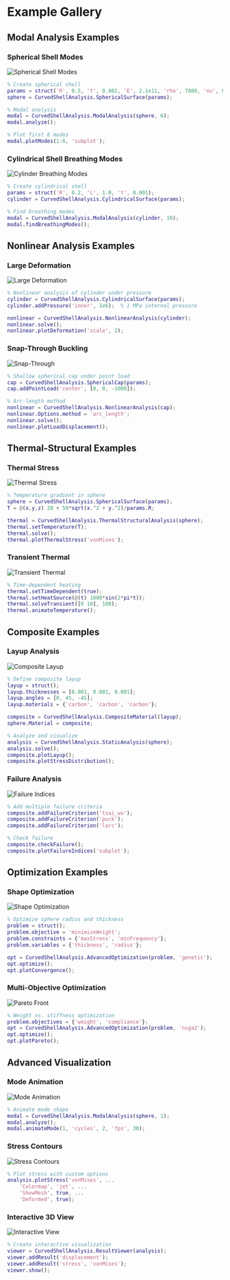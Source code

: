 # Example Gallery

## Modal Analysis Examples

### Spherical Shell Modes
![Spherical Shell Modes](images/sphere_modes.png)
```matlab
% Create spherical shell
params = struct('R', 0.5, 't', 0.002, 'E', 2.1e11, 'rho', 7800, 'nu', 0.3);
sphere = CurvedShellAnalysis.SphericalSurface(params);

% Modal analysis
modal = CurvedShellAnalysis.ModalAnalysis(sphere, 6);
modal.analyze();

% Plot first 6 modes
modal.plotModes(1:6, 'subplot');
```

### Cylindrical Shell Breathing Modes
![Cylinder Breathing Modes](images/cylinder_breathing.png)
```matlab
% Create cylindrical shell
params = struct('R', 0.2, 'L', 1.0, 't', 0.001);
cylinder = CurvedShellAnalysis.CylindricalSurface(params);

% Find breathing modes
modal = CurvedShellAnalysis.ModalAnalysis(cylinder, 10);
modal.findBreathingModes();
```

## Nonlinear Analysis Examples

### Large Deformation
![Large Deformation](images/large_deform.png)
```matlab
% Nonlinear analysis of cylinder under pressure
cylinder = CurvedShellAnalysis.CylindricalSurface(params);
cylinder.addPressure('inner', 1e6);  % 1 MPa internal pressure

nonlinear = CurvedShellAnalysis.NonlinearAnalysis(cylinder);
nonlinear.solve();
nonlinear.plotDeformation('scale', 2);
```

### Snap-Through Buckling
![Snap-Through](images/snap_through.png)
```matlab
% Shallow spherical cap under point load
cap = CurvedShellAnalysis.SphericalCap(params);
cap.addPointLoad('center', [0, 0, -1000]);

% Arc-length method
nonlinear = CurvedShellAnalysis.NonlinearAnalysis(cap);
nonlinear.Options.method = 'arc_length';
nonlinear.solve();
nonlinear.plotLoadDisplacement();
```

## Thermal-Structural Examples

### Thermal Stress
![Thermal Stress](images/thermal_stress.png)
```matlab
% Temperature gradient in sphere
sphere = CurvedShellAnalysis.SphericalSurface(params);
T = @(x,y,z) 20 + 50*sqrt(x.^2 + y.^2)/params.R;

thermal = CurvedShellAnalysis.ThermalStructuralAnalysis(sphere);
thermal.setTemperature(T);
thermal.solve();
thermal.plotThermalStress('vonMises');
```

### Transient Thermal
![Transient Thermal](images/transient_thermal.png)
```matlab
% Time-dependent heating
thermal.setTimeDependent(true);
thermal.setHeatSource(@(t) 1000*sin(2*pi*t));
thermal.solveTransient([0 10], 100);
thermal.animateTemperature();
```

## Composite Examples

### Layup Analysis
![Composite Layup](images/composite_layup.png)
```matlab
% Define composite layup
layup = struct();
layup.thicknesses = [0.001, 0.001, 0.001];
layup.angles = [0, 45, -45];
layup.materials = {'carbon', 'carbon', 'carbon'};

composite = CurvedShellAnalysis.CompositeMaterial(layup);
sphere.Material = composite;

% Analyze and visualize
analysis = CurvedShellAnalysis.StaticAnalysis(sphere);
analysis.solve();
composite.plotLayup();
composite.plotStressDistribution();
```

### Failure Analysis
![Failure Indices](images/failure_indices.png)
```matlab
% Add multiple failure criteria
composite.addFailureCriterion('tsai_wu');
composite.addFailureCriterion('puck');
composite.addFailureCriterion('larc');

% Check failure
composite.checkFailure();
composite.plotFailureIndices('subplot');
```

## Optimization Examples

### Shape Optimization
![Shape Optimization](images/shape_opt.png)
```matlab
% Optimize sphere radius and thickness
problem = struct();
problem.objective = 'minimizeWeight';
problem.constraints = {'maxStress', 'minFrequency'};
problem.variables = {'thickness', 'radius'};

opt = CurvedShellAnalysis.AdvancedOptimization(problem, 'genetic');
opt.optimize();
opt.plotConvergence();
```

### Multi-Objective Optimization
![Pareto Front](images/pareto_front.png)
```matlab
% Weight vs. stiffness optimization
problem.objectives = {'weight', 'compliance'};
opt = CurvedShellAnalysis.AdvancedOptimization(problem, 'nsga2');
opt.optimize();
opt.plotPareto();
```

## Advanced Visualization

### Mode Animation
![Mode Animation](images/mode_animation.gif)
```matlab
% Animate mode shape
modal = CurvedShellAnalysis.ModalAnalysis(sphere, 1);
modal.analyze();
modal.animateMode(1, 'cycles', 2, 'fps', 30);
```

### Stress Contours
![Stress Contours](images/stress_contours.png)
```matlab
% Plot stress with custom options
analysis.plotStress('vonMises', ...
    'Colormap', 'jet', ...
    'ShowMesh', true, ...
    'Deformed', true);
```

### Interactive 3D View
![Interactive View](images/interactive_view.png)
```matlab
% Create interactive visualization
viewer = CurvedShellAnalysis.ResultViewer(analysis);
viewer.addResult('displacement');
viewer.addResult('stress', 'vonMises');
viewer.show();
```
